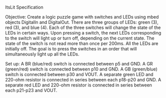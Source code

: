 ItsLit Specification

Objective: Create a logic puzzle game with switches and LEDs using mbed objects DigitalIn and DigitalOut. There are three groups of LEDs: green (3), red (3), and blue (4). Each of the three switches will change the state of the LEDs in certain ways. Upon pressing a switch, the next LEDs corresponding to the switch will light up or turn off, depending on the current state. The state of the switch is not read more than once per 200ms. All the LEDs are initially off. The goal is to press the switches in an order that will simultaneously light up all the LEDs.

Set up: A BR (blue/red) switch is connected between p5 and GND. A GR (green/red) switch is connected between p10 and GND. A GB (green/blue) switch is connected between p30 and VOUT.
A separate green LED and 220-ohm resistor is connected in series between each p18-p20 and GND. A separate red LED and 220-ohm resistor is connected in series between each p21-p23 and VOUT.
